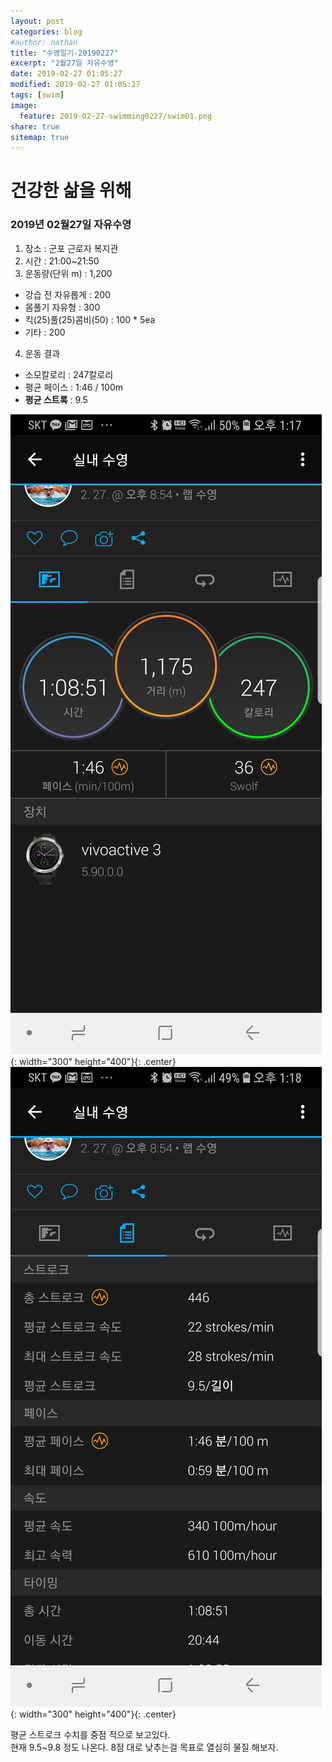 ```yaml
---
layout: post
categories: blog
#author: nathan
title: "수영일기-20190227"
excerpt: "2월27일 자유수영"
date: 2019-02-27 01:05:27
modified: 2019-02-27 01:05:27
tags: [swim]
image:
  feature: 2019-02-27-swimming0227/swim01.png
share: true
sitemap: true
---
```

# 건강한 삶을 위해

### 2019년 02월27일 자유수영
1. 장소 : 군포 근로자 복지관
2. 시간 : 21:00~21:50
3. 운동량(단위 m) : 1,200
  - 강습 전 자유롭게 : 200
  - 몸풀기 자유형 : 300
  - 킥(25)풀(25)콤비(50) : 100 * 5ea
  - 기타 : 200

4. 운동 결과
  - 소모칼로리 : 247칼로리
  - 평균 페이스 : 1:46 / 100m
  - **평균 스트록** : 9.5

![gamin1](/images/2019-02-27-swimming0227/0227_1.jpg){: width="300" height="400"}{: .center}
![gamin2](/images/2019-02-27-swimming0227/0227_2.jpg){: width="300" height="400"}{: .center}

평균 스트로크 수치를 중점 적으로 보고있다.  
현재 9.5~9.8 정도 나온다. 8점 대로 낮추는걸 목표로 열심히 물질 해보자.

<!--
인용구
> 문구
테두리(코드)
`문구`
볼드(굵은
**문구**
강조
==문구==
기울기
*문구*
취소선
~~문구~~
밑줄
++밑줄++
윗첨자,아래첨자
동해불과 <sub>백두산이</sub> 마르고 닳도록 ^하느님이 보우
각주
APT[^APT] 공격은 공격 기술이 아닌 흐름으로
[^APT]: APT는 Advance, Persistance, Threat의 두문어로
코드블럭
```javascript
 aaa
```
테이블
|column|column|column|
|:-----|:-----:|-----:|
|left|center|right|
이미지 삽입
![title](/images/2019-02-27-100-day-planning/20190227_162449.jpg '메모'){: width="100%" height="100%"}{: .center}
링크
[이름](주소)

## Reference
* [https://pivotal.io/cicd](https://pivotal.io/cicd)
-->
